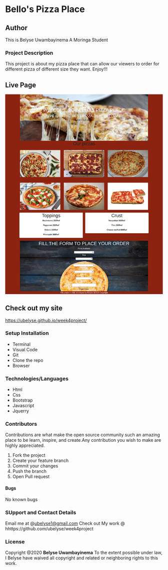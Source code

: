 # Bello's Pizza Place
## Author
This is Belyse Uwambayinema
A Moringa Student
### Project Description
This project is about my pizza place that can allow our viewers to order for different pizza of different size they want. Enjoy!!!
## Live Page
![Bello's Pizza Place](belysepizza.png)
## Check out my site
https://ubelyse.github.io/week4project/
### Setup Installation
* Terminal
* Visual Code
* Git
* Clone the repo
* Browser 
### Technologies/Languages
* Html
* Css
* Bootstrap
* Javascript
* Jquerry

### Contributors
Contributions are what make the open source community such an amazing place to be learn, inspire, and create.Any contribution you wish to make are highly appreciated.
1. Fork the project
2. Create your feature branch
3. Commit your changes
4. Push the branch
5. Open Pull request

#### Bugs
 No known bugs

### SUpport and Contact Details
Email me at @ubelyse1@gmail.com
Check out My work @ hhttps://github.com/ubelyse/week4project

### License
Copyright @2020 **Belyse Uwambayinema**
To the extent possible under law, I Belyse have waived all copyright and related or neighboring rights to this work.